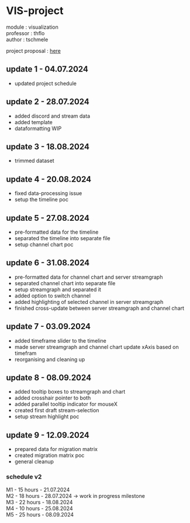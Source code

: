 # VIS-project
module : visualization \
professor : thflo \
author : tschmele 

project proposal : [here](https://github.com/tschmele/VIS-project/blob/main/documents/tschmele_project_proposal.pdf)



## update 1 - 04.07.2024
- updated project schedule

## update 2 - 28.07.2024
- added discord and stream data
- added template
- dataformatting WIP

## update 3 - 18.08.2024
- trimmed dataset

## update 4 - 20.08.2024
- fixed data-processing issue
- setup the timeline poc

## update 5 - 27.08.2024
- pre-formatted data for the timeline
- separated the timeline into separate file
- setup channel chart poc

## update 6 - 31.08.2024
- pre-formatted data for channel chart and server streamgraph
- separated channel chart into separate file
- setup streamgraph and separated it
- added option to switch channel
- added highlighting of selected channel in server streamgraph
- finished cross-update between server streamgraph and channel chart

## update 7 - 03.09.2024
- added timeframe slider to the timeline
- made server streamgraph and channel chart update xAxis based on timefram
- reorganising and cleaning up

## update 8 - 08.09.2024
- added tooltip boxes to streamgraph and chart
- added crosshair pointer to both
- added parallel tooltip indicator for mouseX
- created first draft stream-selection
- setup stream highlight poc

## update 9 - 12.09.2024
- prepared data for migration matrix
- created migration matrix poc
- general cleanup

### schedule v2
M1 - 15 hours - 21.07.2024\
M2 - 18 hours - 28.07.2024 -> work in progress milestone\
M3 - 22 hours - 18.08.2024\
M4 - 10 hours - 25.08.2024\
M5 - 25 hours - 08.09.2024

